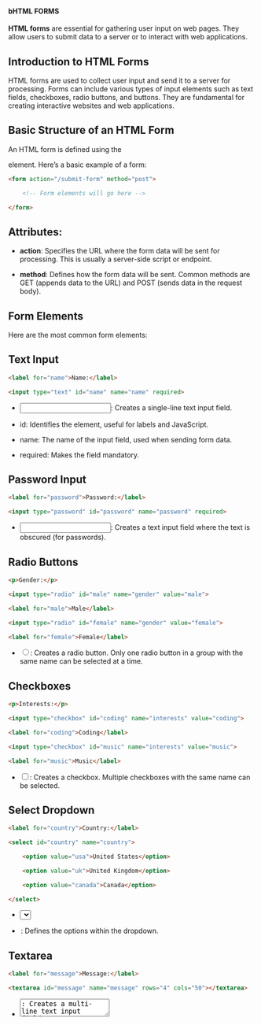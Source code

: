 #### bHTML FORMS

**HTML forms** are essential for gathering user input on web pages. They allow users to submit data to a server or to interact with web applications.

## Introduction to HTML Forms

HTML forms are used to collect user input and send it to a server for processing. Forms can include various types of input elements such as text fields, checkboxes, radio buttons, and buttons. They are fundamental for creating interactive websites and web applications.

## Basic Structure of an HTML Form

An HTML form is defined using the <form> element. Here’s a basic example of a form:

```html
<form action="/submit-form" method="post">

    <!-- Form elements will go here -->

</form>
```




## Attributes:

- **action**: Specifies the URL where the form data will be sent for processing. This is usually a server-side script or endpoint.

- **method**: Defines how the form data will be sent. Common methods are GET (appends data to the URL) and POST (sends data in the request body).

## Form Elements

Here are the most common form elements:

## Text Input
```html
<label for="name">Name:</label>

<input type="text" id="name" name="name" required>
```

- <input type="text">: Creates a single-line text input field.

- id: Identifies the element, useful for labels and JavaScript.

- name: The name of the input field, used when sending form data.

- required: Makes the field mandatory.

## Password Input
```html
<label for="password">Password:</label>

<input type="password" id="password" name="password" required>
```

- <input type="password">: Creates a text input field where the text is obscured (for passwords).

## Radio Buttons
```html
<p>Gender:</p>

<input type="radio" id="male" name="gender" value="male">

<label for="male">Male</label>

<input type="radio" id="female" name="gender" value="female">

<label for="female">Female</label>
```




- <input type="radio">: Creates a radio button. Only one radio button in a group with the same name can be selected at a time.

## Checkboxes
```html
<p>Interests:</p>

<input type="checkbox" id="coding" name="interests" value="coding">

<label for="coding">Coding</label>

<input type="checkbox" id="music" name="interests" value="music">

<label for="music">Music</label>
```

- <input type="checkbox">: Creates a checkbox. Multiple checkboxes with the same name can be selected.

## Select Dropdown
```html
<label for="country">Country:</label>

<select id="country" name="country">

    <option value="usa">United States</option>

    <option value="uk">United Kingdom</option>

    <option value="canada">Canada</option>

</select>
```

- <select>: Creates a dropdown menu.

- <option>: Defines the options within the dropdown.

## Textarea
```html
<label for="message">Message:</label>

<textarea id="message" name="message" rows="4" cols="50"></textarea>
```


- <textarea>: Creates a multi-line text input field.

- rows and cols: Define the size of the textarea.

## Submit Button
```html
<input type="submit" value="Submit">
```


- <input type="submit">: Creates a button that submits the form.

## Form Attributes

- **action**: URL where the form data is sent.

- **method**: The HTTP method used to send data (GET or POST).

- **enctype**: Specifies how the form data should be encoded when sent to the server. Common values are application/x-www-form-urlencoded (default) and multipart/form-data (used for file uploads).

## Example with File Upload

```html
<form action="/upload" method="post" enctype="multipart/form-data">

    <label for="file">Choose a file:</label>

    <input type="file" id="file" name="file">

    <input type="submit" value="Upload">

</form>
```


## Form Validation

HTML5 introduced form validation features that can be added to input elements to ensure data integrity before submission.

- **required**: Makes the input mandatory.

- **pattern**: Specifies a regular expression that the input must match.

- **min and max**: Define a range for numeric inputs.

- **maxlength**: Sets the maximum number of characters allowed.

```html
<form action="/submit" method="post">

    <label for="email">Email:</label>

    <input type="email" id="email" name="email" required>

    <br>

    <label for="age">Age:</label>

    <input type="number" id="age" name="age" min="18" max="100" required>

    <br>

    <label for="username">Username:</label>

    <input type="text" id="username" name="username" pattern="[A-Za-z]{3,10}" title="Username should be 3-10 letters long" required>

    <br>

    <input type="submit" value="Submit">

</form>
```

## Grouping Form Elements

You can group related form elements using fieldsets and legends.

```html
<form action="/submit" method="post">

    <fieldset>

        <legend>Personal Information</legend>

        <label for="name">Name:</label>

        <input type="text" id="name" name="name" required>

        <br>

        <label for="email">Email:</label>

        <input type="email" id="email" name="email" required>

    </fieldset>

    <fieldset>

        <legend>Preferences</legend>

        <label for="newsletter">Subscribe to newsletter:</label>

        <input type="checkbox" id="newsletter" name="newsletter">

    </fieldset>

    <input type="submit" value="Submit">

</form>
```




- <fieldset>: Groups related form elements.

- <legend>: Provides a caption for the fieldset.

## Advanced Form Controls
# Date Picker
```html
<label for="dob">Date of Birth:</label>

<input type="date" id="dob" name="dob">
```

- <input type="date">: Creates a date picker control.

# Range Slider
```html
<label for="volume">Volume:</label>

<input type="range" id="volume" name="volume" min="0" max="100" step="1" value="50">
```

- <input type="range">: Creates a slider control.

# Color Picker
```html
<label for="color">Choose a color:</label>

<input type="color" id="color" name="color">
```

- <input type="color">: Opens a color picker dialog.

### JavaScript and Forms

JavaScript can be used to enhance form functionality, such as dynamic validation or submission.

# Example:

```html
<form id="myForm">

    <label for="username">Username:</label>

    <input type="text" id="username" name="username" required>

    <br>

    <input type="submit" value="Submit">

</form>
<script>

document.getElementById('myForm').addEventListener('submit', function(event) {

    let username = document.getElementById('username').value;

    if (username.length < 3) {

        alert('Username must be at least 3 characters long');

        event.preventDefault();

    }

});

</script>
```




- JavaScript is used to add a submit event listener to the form.

- Before submission, it checks if the username is at least 3 characters long and displays an alert if it is not.